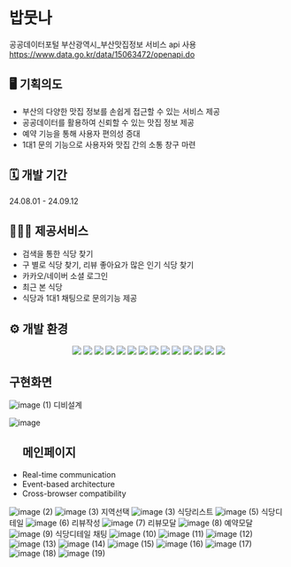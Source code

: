 # 밥뭇나
공공데이터포털 부산광역시_부산맛집정보 서비스 api 사용 https://www.data.go.kr/data/15063472/openapi.do

## 🖥️ 기획의도

- 부산의 다양한 맛집 정보를 손쉽게 접근할 수 있는 서비스 제공
- 공공데이터를 활용하여 신뢰할 수 있는 맛집 정보 제공 
- 예약 기능을 통해 사용자 편의성 증대
- 1대1 문의 기능으로 사용자와 맛집 간의 소통 창구 마련


## 🗓 개발 기간
24.08.01 - 24.09.12


## 🧑‍🤝‍🧑 제공서비스

- 검색을 통한 식당 찾기
- 구 별로 식당 찾기, 리뷰 좋아요가 많은 인기 식당 찾기
- 카카오/네이버 소셜 로그인
- 최근 본 식당
- 식당과 1대1 채팅으로 문의기능 제공


## ⚙️ 개발 환경
<div align="center">
    <img src="https://img.shields.io/badge/Spring-6DB33F?style=flat-square&logo=Spring&logoColor=white" />
    <img src="https://img.shields.io/badge/Java-007396?style=flat&logo=Java&logoColor=white" />
    <img src="https://img.shields.io/badge/JavaScript-F7DF1E?style=flat-square&logo=javascript&logoColor=black" />
    <img src="https://img.shields.io/badge/jQuery-0769AD?style=flat-square&logo=jQuery&logoColor=white" />
    <img src="https://img.shields.io/badge/Ajax-0B76D1?style=flat-square&logo=jquery&logoColor=white" />
    <img src="https://img.shields.io/badge/MyBatis-0D8DBA?style=flat-square&logo=MyBatis&logoColor=white" />
    <img src="https://img.shields.io/badge/ORACLE-F80000?style=flat-square&logo=oracle&logoColor=white" />
    <img src="https://img.shields.io/badge/HTML5-E34F26?style=flat&logo=HTML5&logoColor=white" />
    <img src="https://img.shields.io/badge/CSS3-1572B6?style=flat&logo=CSS3&logoColor=white" />
    <img src="https://img.shields.io/badge/apache%20tomcat-F8DC75?style=flat-square&logo=apachetomcat&logoColor=white" />
    <img src="https://img.shields.io/badge/GitHub-181717?style=flat-square&logo=GitHub&logoColor=white" />
    <img src="https://img.shields.io/badge/Kakao%20API-FFCD00?style=flat-square&logo=Kakao&logoColor=black" />
    <img src="https://img.shields.io/badge/Naver%20API-03C75A?style=flat-square&logo=Naver&logoColor=white" />
    <img src="https://img.shields.io/badge/Socket.io-010101?style=flat-square&logo=Socket.io&logoColor=white" />
</div>

## 구현화면

![image (1)](https://github.com/user-attachments/assets/892d5611-0c2a-4401-bc88-dfc0c6ae62ea) 디비설계

![image](https://github.com/user-attachments/assets/8de7a064-99d5-48e6-927b-27b88b453d03)
<ul>
<h2>메인페이지</h2>
  <li>Real-time communication</li>
  <li>Event-based architecture</li>
  <li>Cross-browser compatibility</li>
</ul>

![image (2)](https://github.com/user-attachments/assets/11b58dbd-1621-47c7-b5e1-0df1487c317d)
![image (3)](https://github.com/user-attachments/assets/91d1c18b-1649-4f72-a97c-b2f411c7de0a) 지역선택
![image (3)](https://github.com/user-attachments/assets/1c7e6952-02aa-441c-b856-366bd66a1d5e) 식당리스트
![image (5)](https://github.com/user-attachments/assets/ae225cb8-4db4-4714-bea3-634fd32eff04) 식당디테일
![image (6)](https://github.com/user-attachments/assets/ca65a1f4-eaa9-43d9-bfda-2bba9363e6f4) 리뷰작성
![image (7)](https://github.com/user-attachments/assets/3701be84-3aa8-43ed-9ea3-8d33ab875e28) 리뷰모달
![image (8)](https://github.com/user-attachments/assets/dba2ceb1-3098-4b25-9e40-e996bb12205f) 예약모달
![image (9)](https://github.com/user-attachments/assets/53fe9962-665c-4923-8aca-95710482adfe)  식당디테일 채팅
![image (10)](https://github.com/user-attachments/assets/b8810ff6-e627-4ce9-a4a9-5142a31e41c5)
![image (11)](https://github.com/user-attachments/assets/16a772ae-0c1f-4aa1-a105-13b4706af2bf)
![image (12)](https://github.com/user-attachments/assets/d03cf1d6-267d-4504-85d5-9f7e5bda0886)
![image (13)](https://github.com/user-attachments/assets/a0bb4e18-185c-42cc-ab43-f5ab71277da7)
![image (14)](https://github.com/user-attachments/assets/dc347fdb-a6e1-4af6-9763-aa1e13083f7d)
![image (15)](https://github.com/user-attachments/assets/15a21200-5d58-468e-9c42-5aab364ff78c)
![image (16)](https://github.com/user-attachments/assets/1f3f733e-62d0-406f-bfe0-7b4a3d55254f)
![image (17)](https://github.com/user-attachments/assets/f751fc3e-ddf7-40a8-acf5-7972b705ad52)
![image (18)](https://github.com/user-attachments/assets/7ae7a8e6-a880-407a-a3aa-16a83bb40a10)
![image (19)](https://github.com/user-attachments/assets/d70f5117-b841-46ef-8018-bed4e5f04571)

